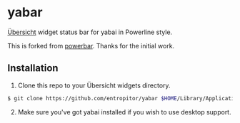 # yabar

[Übersicht](https://github.com/felixhageloh/uebersicht) widget status bar for yabai in Powerline style.

This is forked from [powerbar](https://github.com/ajdnik/powerbar). Thanks for the initial work.

## Installation

1. Clone this repo to your Übersicht widgets directory.

```bash
$ git clone https://github.com/entropitor/yabar $HOME/Library/Application\ Support/Übersicht/widgets/yabar
```

2. Make sure you've got yabai installed if you wish to use desktop support.
